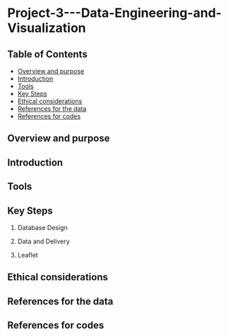 # Project-3---Data-Engineering-and-Visualization
## Table of Contents
- [Overview and purpose](#Overview-and-purpose)
- [Introduction](#Introduction)
- [Tools](#Tools)
- [Key Steps](#key-steps)
- [Ethical considerations](#Ethical-considerations)
- [References for the data](#References-for-the-data)
- [References for codes](#References-for-codes)

## Overview and purpose



## Introduction


## Tools


## Key Steps
1. Database Design

2. Data and Delivery

3. Leaflet

## Ethical considerations


## References for the data

## References for codes

